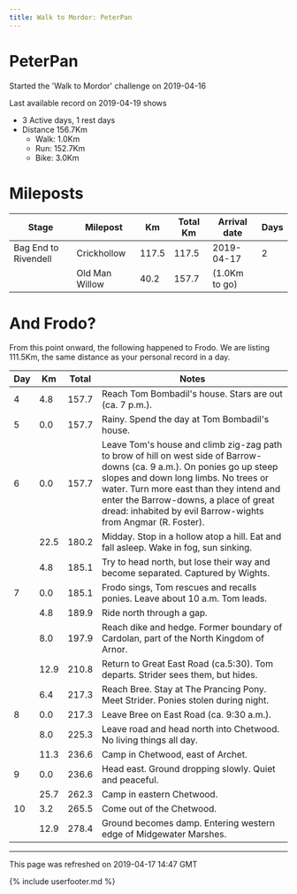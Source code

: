 ```yaml
---
title: Walk to Mordor: PeterPan
---
```


# PeterPan

Started the 'Walk to Mordor' challenge on 2019-04-16

Last available record on 2019-04-19 shows
* 3 Active days, 1 rest days
* Distance 156.7Km
  * Walk: 1.0Km
  * Run: 152.7Km
  * Bike: 3.0Km

# Mileposts

| Stage | Milepost | Km | Total Km | Arrival date | Days |
|---|---|---|---|---|---|
| Bag End to Rivendell | Crickhollow | 117.5 | 117.5 | 2019-04-17 | 2 |
|  | Old Man Willow | 40.2 | 157.7 | (1.0Km to go) |  |

# And Frodo?
From this point onward, the following happened to Frodo.
We are listing 111.5Km, the same distance as your personal record in a day.

| Day | Km | Total | Notes |
| --- | --- | --- | --- |
| 4 | 4.8 | 157.7 | Reach Tom Bombadil's house. Stars are out (ca. 7 p.m.). |
| 5 | 0.0 | 157.7 | Rainy. Spend the day at Tom Bombadil's house. |
| 6 | 0.0 | 157.7 | Leave Tom's house and climb zig-zag path to brow of hill on west side of Barrow-downs (ca. 9 a.m.). On ponies go up steep slopes and down long limbs. No trees or water. Turn more east than they intend and enter the Barrow-downs, a place of great dread: inhabited by evil Barrow-wights from Angmar (R. Foster). |
|   | 22.5 | 180.2 | Midday. Stop in a hollow atop a hill. Eat and fall asleep. Wake in fog, sun sinking. |
|   | 4.8 | 185.1 | Try to head north, but lose their way and become separated. Captured by Wights. |
| 7 | 0.0 | 185.1 | Frodo sings, Tom rescues and recalls ponies. Leave about 10 a.m. Tom leads. |
|   | 4.8 | 189.9 | Ride north through a gap. |
|   | 8.0 | 197.9 | Reach dike and hedge. Former boundary of Cardolan, part of the North Kingdom of Arnor. |
|   | 12.9 | 210.8 | Return to Great East Road (ca.5:30). Tom departs. Strider sees them, but hides. |
|   | 6.4 | 217.3 | Reach Bree. Stay at The Prancing Pony. Meet Strider. Ponies stolen during night. |
| 8 | 0.0 | 217.3 | Leave Bree on East Road (ca. 9:30 a.m.). |
|   | 8.0 | 225.3 | Leave road and head north into Chetwood. No living things all day. |
|   | 11.3 | 236.6 | Camp in Chetwood, east of Archet. |
| 9 | 0.0 | 236.6 | Head east. Ground dropping slowly. Quiet and peaceful. |
|   | 25.7 | 262.3 | Camp in eastern Chetwood. |
| 10 | 3.2 | 265.5 | Come out of the Chetwood. |
|   | 12.9 | 278.4 | Ground becomes damp. Entering western edge of Midgewater Marshes. |


---
This page was refreshed on 2019-04-17 14:47 GMT

{% include userfooter.md %}
